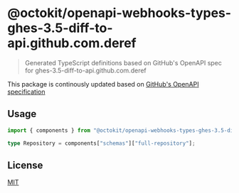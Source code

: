 # @octokit/openapi-webhooks-types-ghes-3.5-diff-to-api.github.com.deref

> Generated TypeScript definitions based on GitHub's OpenAPI spec for ghes-3.5-diff-to-api.github.com.deref

This package is continously updated based on [GitHub's OpenAPI specification](https://github.com/github/rest-api-description/)

## Usage

```ts
import { components } from "@octokit/openapi-webhooks-types-ghes-3.5-diff-to-api.github.com.deref";

type Repository = components["schemas"]["full-repository"];
```

## License

[MIT](LICENSE)
